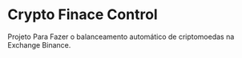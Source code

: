 # Crypto Finace Control

Projeto Para Fazer o balanceamento automático de criptomoedas na Exchange Binance.
